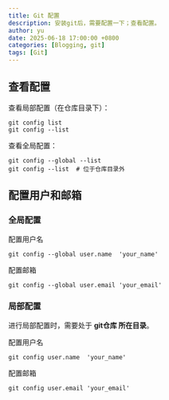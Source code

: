 ```yaml
---
title: Git 配置
description: 安装git后，需要配置一下；查看配置。
author: yu
date: 2025-06-18 17:00:00 +0800
categories: [Blogging, git]
tags: [Git]
---
```


## 查看配置

查看局部配置（在仓库目录下）：
```shell
git config list
git config --list
```

查看全局配置：
```shell
git config --global --list
git config --list  # 位于仓库目录外
```

## 配置用户和邮箱

### 全局配置

配置用户名
```shell
git config --global user.name  'your_name'
```

配置邮箱
```shell
git config --global user.email 'your_email'
```

### 局部配置

进行局部配置时，需要处于 **git仓库 所在目录**。

配置用户名
```shell
git config user.name  'your_name'
```

配置邮箱
```shell
git config user.email 'your_email'
```

